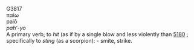 <body>
  <p>G3817<br>  παίω  <br> paiō  <br><i>pah‘-yo </i><br>A primary verb; to <i>hit</i> (as if by a single blow and less violently than <a href="g5180.htm">5180</a> ; specifically to <i>sting</i> (as a scorpion): - smite, strike.<br></p>
 </body>